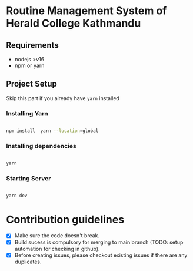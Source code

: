# Routine Management System of Herald College Kathmandu

## Requirements

- nodejs >v16
- npm or yarn

## Project Setup

Skip this part if you already have `yarn` installed

### Installing Yarn

```bash

npm install  yarn --location=global

```

### Installing dependencies

```bash

yarn

```

### Starting Server

```bash

yarn dev

```

# Contribution guidelines

- [x] Make sure the code doesn't break.
- [x] Build sucess is compulsory for merging to main branch (TODO: setup automation for checking in github).
- [x] Before creating issues, please checkout existing issues if there are any duplicates.
